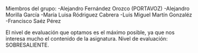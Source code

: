 Miembros del grupo:
    -Alejandro Fernández Orozco (PORTAVOZ)
    -Alejandro Morilla García
    -María Luisa Ródriguez Cabrera
    -Luis Miguel Martín Gonzaléz
    -Francisco Saéz Pérez

El nivel de evaluación que optamos es el máximo posible, ya que nos interesa mucho el contenido de la asignatura.
Nivel de evaluación: SOBRESALIENTE.